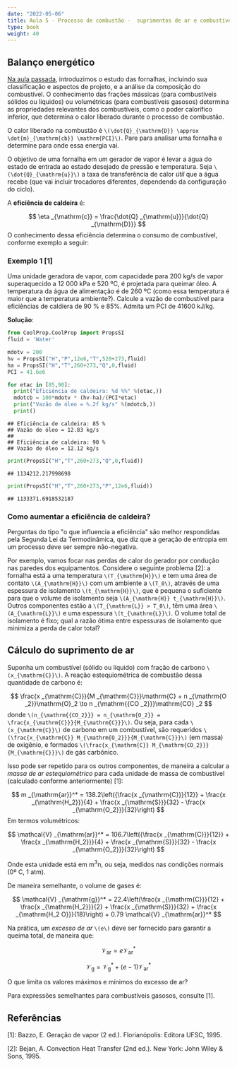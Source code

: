 ```yaml
---
date: "2022-05-06"
title: Aula 5 - Processo de combustão -  suprimentos de ar e combustível
type: book
weight: 40
---
```


## Balanço energético

[Na aula passada](https://fpfortkamp.com/disciplinas/st1gee1/aula3st1gee1/), introduzimos o estudo das fornalhas, incluindo sua classificação e aspectos de projeto, e a análise da composição do combustível. O conhecimento das frações mássicas (para combustíveis sólidos ou líquidos) ou volumétricas (para combustíveis gasosos) determina as propriedades relevantes dos combustíveis, como o poder calorífico inferior, que determina o calor liberado durante o processo de combustão.

O calor liberado na combustão é `\(\dot{Q}_{\mathrm{D}} \approx \dot{m}_{\mathrm{cb}} \mathrm{PCI}\)`. Pare para analisar uma fornalha e determine para onde essa energia vai.

O objetivo de uma fornalha em um gerador de vapor é levar a água do estado de entrada ao estado desejado de pressão e temperatura. Seja `\(\dot{Q}_{\mathrm{u}}\)` a taxa de transferência de calor *útil* que a água recebe (que vai incluir trocadores diferentes, dependendo da configuração do ciclo). 

A **eficiência de caldeira** é:

$$
\eta _{\mathrm{c}} = \frac{\dot{Q} _{\mathrm{u}}}{\dot{Q} _{\mathrm{D}}}
$$
O conhecimento dessa eficiência determina o consumo de combustível, conforme exemplo a seguir:

### Exemplo 1 [1]

Uma unidade geradora de vapor, com capacidade para 200 kg/s de vapor superaquecido a 12 000 kPa e 520 ºC, é projetada para queimar óleo. A temperatura da água de alimentação é de 260 ºC (como essa temperatura é maior que a temperatura ambiente?). Calcule a vazão de combustível para eficiências de caldiera de 90 % e 85%. Admita um PCI de 41600 kJ/kg.

**Solução**:


```python
from CoolProp.CoolProp import PropsSI
fluid = 'Water'

mdotv = 200
hv = PropsSI("H","P",12e6,"T",520+273,fluid)
ha = PropsSI("H","T",260+273,"Q",0,fluid)
PCI = 41.6e6

for etac in [85,90]:
  print("Eficiência de caldeira: %d %%" %(etac,))
  mdotcb = 100*mdotv * (hv-ha)/(PCI*etac)
  print("Vazão de óleo = %.2f kg/s" %(mdotcb,))
  print()

```

```
## Eficiência de caldeira: 85 %
## Vazão de óleo = 12.83 kg/s
## 
## Eficiência de caldeira: 90 %
## Vazão de óleo = 12.12 kg/s
```


```python
print(PropsSI("H","T",260+273,"Q",0,fluid))
```

```
## 1134212.217998698
```

```python
print(PropsSI("H","T",260+273,"P",12e6,fluid))
```

```
## 1133371.6918532187
```

### Como aumentar a eficiência de caldeira?

Perguntas do tipo "o que influencia a eficiência" são melhor respondidas pela Segunda Lei da Termodinâmica, que diz que a geração de entropia em um processo deve ser sempre não-negativa.

Por exemplo, vamos focar nas perdas de calor do gerador por condução nas paredes dos equipamentos. Considere o seguinte problema [2]: a fornalha está a uma temperatura `\(T_{\mathrm{H}}\)` e tem uma área de contato `\(A_{\mathrm{H}}\)` com um ambiente a `\(T_0\)`, através de uma espessura de isolamento `\(t_{\mathrm{H}}\)`, que é pequena o suficiente para que o volume de isolamento seja `\(A_{\mathrm{H}} t_{\mathrm{H}}\)`. Outros componentes estão a `\(T_{\mathrm{L}} > T_0\)`, têm uma área `\(A_{\mathrm{L}}\)` e uma espessura `\(t_{\mathrm{L}}\)`. O volume total de isolamento é fixo; qual a razão ótima entre espessuras de isolamento que minimiza a perda de calor total?

## Cálculo do suprimento de ar

Suponha um combustível (sólido ou líquido) com fração de carbono `\(x_{\mathrm{C}}\)`. A reação estequiométrica de combustão dessa quantidade de carbono é:

$$
\frac{x _{\mathrm{C}}}{M _{\mathrm{C}}}\mathrm{C} + n _{\mathrm{O _2}}\mathrm{O}_2 \to n _{\mathrm{{CO _2}}}\mathrm{CO} _2
$$
donde `\(n_{\mathrm{{CO_2}}} = n_{\mathrm{O_2}} = \frac{x_{\mathrm{C}}}{M_{\mathrm{C}}}\)`. Ou seja, para cada `\(x_{\mathrm{C}}\)` de carbono em um combustível, são requeridos `\(\frac{x_{\mathrm{C}} M_{\mathrm{O_2}}}{M_{\mathrm{C}}}\)` (em massa) de oxigênio, e formados `\(\frac{x_{\mathrm{C}} M_{\mathrm{CO_2}}}{M_{\mathrm{C}}}\)` de gás carbônico.

Isso pode ser repetido para os outros componentes, de maneira a calcular a *massa de ar estequiométrico* para cada unidade de massa de combustível (calculado conforme anteriormente) [1]:

$$
m _{\mathrm{ar}}^* = 138.2\left({\frac{x _{\mathrm{C}}}{12}} + \frac{x _{\mathrm{H_2}}}{4} + \frac{x _{\mathrm{S}}}{32} - \frac{x _{\mathrm{O_2}}}{32}\right)
$$
Em termos volumétricos:

$$
\mathcal{V} _{\mathrm{ar}}^* = 106.7\left({\frac{x _{\mathrm{C}}}{12}} + \frac{x _{\mathrm{H_2}}}{4} + \frac{x _{\mathrm{S}}}{32} - \frac{x _{\mathrm{O_2}}}{32}\right)
$$

Onde esta unidade está em m$^3$n, ou seja, medidos nas condições normais (0º C, 1 atm).

De maneira semelhante, o volume de gases é:

$$
\mathcal{V} _{\mathrm{g}}^* = 22.4\left(\frac{x _{\mathrm{C}}}{12} + \frac{x _{\mathrm{H_2}}}{2} + \frac{x _{\mathrm{S}}}{32} + \frac{x _{\mathrm{H_2 O}}}{18}\right) + 0.79 \mathcal{V} _{\mathrm{ar}}^*
$$

Na prática, um *excesso de ar* `\(e\)` deve ser fornecido para garantir a queima total, de maneira que:

$$
\mathcal{V} _{\mathrm{ar}} = e \mathcal{V} _{\mathrm{ar}}^*
$$

$$
\mathcal{V} _{\mathrm{g}} = \mathcal{V} _{\mathrm{g}}^* + (e-1)\mathcal{V} _{\mathrm{ar}}^*
$$

O que limita os valores máximos e mínimos do excesso de ar?

Para expressões semelhantes para combustíveis gasosos, consulte [1].

## Referências


[1]: Bazzo, E. Geração de vapor (2 ed.). Florianópolis: Editora UFSC, 1995.

[2]: Bejan, A. Convection Heat Transfer (2nd ed.). New York: John Wiley & Sons, 1995.

